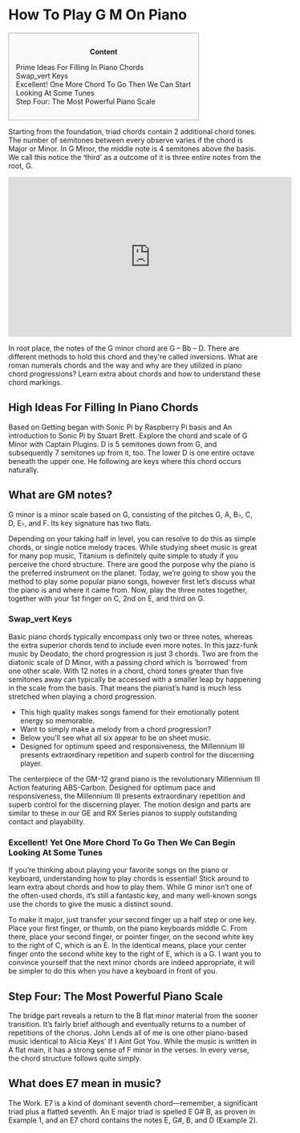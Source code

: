 <h1>How To Play G M On Piano</h1>

<div id="toc" style="background: #f9f9f9;border: 1px solid #aaa;display: table;margin-bottom: 1em;padding: 1em;width: 350px;"><p class="toctitle" style="font-weight: 700;text-align: center;">Content</p><ul class="toc_list"><li><a href="#toc-0">Prime Ideas For Filling In Piano Chords</a></li><li><a href="#toc-1">Swap_vert Keys</a></li><li><a href="#toc-2">Excellent! One More Chord To Go Then We Can Start Looking At Some  Tunes</a></li><li><a href="#toc-3">Step Four: The Most Powerful Piano Scale</a></li></ul></div>
<p>Starting from the foundation, triad chords contain 2 additional chord tones. The number of semitones between every observe varies if the chord is Major or Minor. In G Minor, the middle note is 4 semitones above the basis. We call this notice the ‘third’ as a outcome of it is three entire notes from the root, G.</p>
<div style='text-align:center'><iframe width='565' height='318' src='https://www.youtube.com/embed/gLnqcycxzec' frameborder='0' alt='how to play g m on piano' allowfullscreen></iframe></div>
<p>In root place, the notes of the G minor chord are G – Bb – D. There are different methods to hold this chord and they're called inversions. What are roman numerals chords and the way and why are they utilized in piano chord progressions? Learn extra about chords and how to understand these chord markings.</p>
<h2 id="toc-0">High Ideas For Filling In Piano Chords</h2>
<p>Based on Getting began with Sonic Pi by Raspberry Pi basis and An introduction to Sonic Pi by Stuart Brett. Explore the chord and scale of G Minor with Captain Plugins. D is 5 semitones down from G, and subsequently 7 semitones up from it, too. The lower D is one entire octave beneath the upper one. He following are keys where this chord occurs naturally.</p>
<div itemScope itemProp="mainEntity" itemType="https://schema.org/Question">  <div itemProp="name"><h2>What are GM notes?</h2></div>  <div itemScope itemProp="acceptedAnswer" itemType="https://schema.org/Answer">      <div itemProp="text"><p>G minor is a minor scale based on G, consisting of the pitches G, A, B♭, C, D, E♭, and F. Its key signature has two flats.</p></div>  </div></div>
<p>Depending on your taking half in level, you can resolve to do this as simple chords, or single notice melody traces. While studying sheet music is great for many pop music, Titanium is definitely quite simple to study if you perceive the chord structure. There are good the purpose why the piano is the preferred instrument on the planet. Today, we’re going to show you the method to play some popular piano songs, however first let’s discuss what the piano is and where it came from. Now, play the three notes together, together with your 1st finger on C, 2nd on E, and third on G.</p>
<h3 id="toc-1">Swap_vert Keys</h3>
<p>Basic piano chords typically encompass only two or three notes, whereas the extra superior chords tend to include even more notes. In this jazz-funk music by Deodato, the chord progression is just 3 chords. Two are from the diatonic scale of D Minor, with a passing chord which is ‘borrowed’ from one other scale. With 12 notes in a chord, chord tones greater than five semitones away can typically be accessed with a smaller leap by happening in the scale from the basis. That means the pianist’s hand is much less stretched when playing a chord progression.</p>
<ul><li>This high quality makes songs famend for their emotionally potent energy so memorable.</li><li>Want to simply make a melody from a chord progression?</li><li>Below you’ll see what all six appear to be on sheet music.</li><li>Designed for optimum speed and responsiveness, the Millennium III presents extraordinary repetition and superb control for the discerning player.</li></ul>
<p>The centerpiece of the GM-12 grand piano is the revolutionary Millennium III Action featuring ABS-Carbon. Designed for optimum pace and responsiveness, the Millennium III presents extraordinary repetition and superb control for the discerning player. The motion design and parts are similar to these in our GE and RX Series pianos to supply outstanding contact and playability.</p>
<h3 id="toc-2">Excellent! Yet One More Chord To Go Then We Can Begin Looking At Some  Tunes</h3>
<p>If you’re thinking about playing your favorite songs on the piano or keyboard, understanding how to play chords is essential! Stick around to learn extra about chords and how to play them. While G minor isn’t one of the often-used chords, it’s still a fantastic key, and many well-known songs use the chords to give the music a distinct sound.</p>

<p>To make it major, just transfer your second finger up a half step or one key. Place your first finger, or thumb, on the piano keyboards middle C. From there, place your second finger, or pointer finger, on the second white key to the right of C, which is an E. In the identical means, place your center finger onto the second white key to the right of E, which is a G. I want you to convince yourself that the next minor chords are indeed appropriate, it will be simpler to do this when you have a keyboard in front of you.</p>
<h2 id="toc-3">Step Four: The Most Powerful Piano Scale</h2>
<p>The bridge part reveals a return to the B flat minor material from the sooner transition. It’s fairly brief although and eventually returns to a number of repetitions of the chorus. John Lends all of me is one other piano-based music identical to Alicia Keys’ If I Aint Got You. While the music is written in A flat main, it has a strong sense of F minor in the verses. In every verse, the chord structure follows quite simply.</p>
<div itemScope itemProp="mainEntity" itemType="https://schema.org/Question">  <div itemProp="name"><h2>What does E7 mean in music?</h2></div>  <div itemScope itemProp="acceptedAnswer" itemType="https://schema.org/Answer">      <div itemProp="text"><p>The Work. E7 is a kind of dominant seventh chord—remember, a significant triad plus a flatted seventh. An E major triad is spelled E G# B, as proven in Example 1, and an E7 chord contains the notes E, G#, B, and D (Example 2).</p></div>  </div></div>
